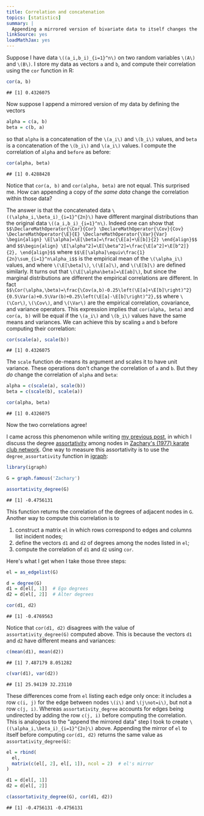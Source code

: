 ```yaml
---
title: Correlation and concatenation
topics: [statistics]
summary: |
  Appending a mirrored version of bivariate data to itself changes the correlation in those data.
linkSource: yes
loadMathJax: yes
---
```


Suppose I have data `\((a_i,b_i)_{i=1}^n\)` on two random variables `\(A\)` and `\(B\)`.
I store my data as vectors `a` and `b`, and compute their correlation using the `cor` function in R:

```r
cor(a, b)
```

```
## [1] 0.4326075
```

Now suppose I append a mirrored version of my data by defining the vectors

```r
alpha = c(a, b)
beta = c(b, a)
```

so that `alpha` is a concatenation of the `\(a_i\)` and `\(b_i\)` values, and `beta` is a concatenation of the `\(b_i\)` and `\(a_i\)` values.
I compute the correlation of `alpha` and `before` as before:

```r
cor(alpha, beta)
```

```
## [1] 0.4288428
```

Notice that `cor(a, b)` and `cor(alpha, beta)` are not equal.
This surprised me.
How can appending a copy of *the same data* change the correlation within those data?

The answer is that the concatenated data `\((\alpha_i,\beta_i)_{i=1}^{2n}\)` have different marginal distributions than the original data `\((a_i,b_i)_{i=1}^n\)`.
Indeed one can show that
`$$\DeclareMathOperator{\Cor}{Cor}
\DeclareMathOperator{\Cov}{Cov}
\DeclareMathOperator{\E}{E}
\DeclareMathOperator{\Var}{Var}
\begin{align}
\E[\alpha]=\E[\beta]=\frac{\E[a]+\E[b]}{2}
\end{align}$$`
and
`$$\begin{align}
\E[\alpha^2]=\E[\beta^2]=\frac{\E[a^2]+\E[b^2]}{2},
\end{align}$$`
where
`$$\E[\alpha]\equiv\frac{1}{2n}\sum_{i=1}^n\alpha_i$$`
is the empirical mean of the `\(\alpha_i\)` values, and where `\(\E[\beta]\)`, `\(\E[a]\)`, and `\(\E[b]\)` are defined similarly.
It turns out that `\(\E[\alpha\beta]=\E[ab]\)`, but since the marginal distributions are different the empirical correlations are different.
In fact
`$$\Cor(\alpha,\beta)=\frac{\Cov(a,b)-0.25\left(\E[a]+\E[b]\right)^2}{0.5\Var(a)+0.5\Var(b)+0.25\left(\E[a]-\E[b]\right)^2},$$`
where `\(\Cor\)`, `\(\Cov\)`, and `\(\Var\)` are the empirical correlation, covariance, and variance operators.
This expression implies that `cor(alpha, beta)` and `cor(a, b)` will be equal if the `\(a_i\)` and `\(b_i\)` values have the same means and variances.
We can achieve this by scaling `a` and `b` before computing their correlation:

```r
cor(scale(a), scale(b))
```

```
## [1] 0.4326075
```

The `scale` function de-means its argument and scales it to have unit variance.
These operations don't change the correlation of `a` and `b`.
But they *do* change the correlation of `alpha` and `beta`:

```r
alpha = c(scale(a), scale(b))
beta = c(scale(b), scale(a))

cor(alpha, beta)
```

```
## [1] 0.4326075
```

Now the two correlations agree!

I came across this phenomenon while writing [my previous post](/blog/friendship-paradox/), in which I discuss the degree [assortativity](/blog/assortative-mixing/) among nodes in [Zachary's (1977) karate club network](https://en.wikipedia.org/wiki/Zachary's_karate_club).
One way to measure this assortativity is to use the `degree_assortativity` function in [igraph](https://igraph.org/):

```r
library(igraph)

G = graph.famous('Zachary')

assortativity_degree(G)
```

```
## [1] -0.4756131
```

This function returns the correlation of the degrees of adjacent nodes in `G`.
Another way to compute this correlation is to

1. construct a matrix `el` in which rows correspond to edges and columns list incident nodes;
2. define the vectors `d1` and `d2` of degrees among the nodes listed in `el`;
3. compute the correlation of `d1` and `d2` using `cor`.

Here's what I get when I take those three steps:

```r
el = as_edgelist(G)

d = degree(G)
d1 = d[el[, 1]]  # Ego degrees
d2 = d[el[, 2]]  # Alter degrees

cor(d1, d2)
```

```
## [1] -0.4769563
```

Notice that `cor(d1, d2)` disagrees with the value of `assortativity_degree(G)` computed above.
This is because the vectors `d1` and `d2` have different means and variances:

```r
c(mean(d1), mean(d2))
```

```
## [1] 7.487179 8.051282
```

```r
c(var(d1), var(d2))
```

```
## [1] 25.94139 32.23110
```

These differences come from `el` listing each edge only once: it includes a row `c(i, j)` for the edge between nodes `\(i\)` and `\(j\not=i\)`, but not a row `c(j, i)`.
Whereas `assortativity_degree` accounts for edges being undirected by adding the row `c(j, i)` before computing the correlation.
This is analogous to the "append the mirrored data" step I took to create `\((\alpha_i,\beta_i)_{i=1}^{2n}\)` above.
Appending the mirror of `el` to itself before computing `cor(d1, d2)` returns the same value as `assortativity_degree(G)`:

```r
el = rbind(
  el,
  matrix(c(el[, 2], el[, 1]), ncol = 2)  # el's mirror
)

d1 = d[el[, 1]]
d2 = d[el[, 2]]

c(assortativity_degree(G), cor(d1, d2))
```

```
## [1] -0.4756131 -0.4756131
```


